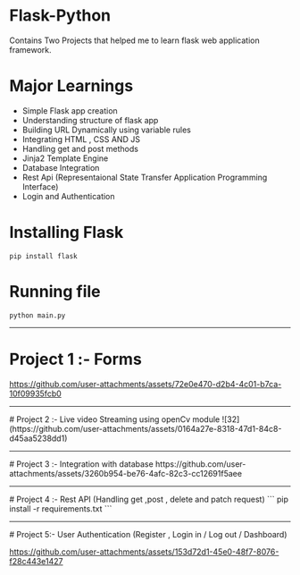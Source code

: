 # Flask-Python
Contains Two Projects that helped me to learn flask web application framework.

# Major Learnings

<ul>
  <li>Simple Flask app creation</li>
  <li>Understanding structure of flask app</li>
  <li>Building URL Dynamically using  variable rules</li>
  <li>Integrating HTML , CSS AND JS</li>
  <li>Handling get and post methods</li>
  <li>Jinja2 Template Engine </li>
  <li>Database Integration</li>
  <li>Rest Api (Representaional State Transfer Application Programming Interface)</li>
  <li>Login and Authentication</li>
</ul>

# Installing Flask
```pip install flask ```

# Running file
``` python main.py ```

<hr>

# Project 1 :- Forms 
https://github.com/user-attachments/assets/72e0e470-d2b4-4c01-b7ca-10f09935fcb0

<hr>
# Project 2 :- Live video Streaming using openCv module
![32](https://github.com/user-attachments/assets/0164a27e-8318-47d1-84c8-d45aa5238dd1)

<hr>
# Project 3 :- Integration with database
https://github.com/user-attachments/assets/3260b954-be76-4afc-82c3-cc12691f5aee

<hr>
# Project 4 :- Rest API (Handling get ,post , delete and patch request) 
``` pip install -r requirements.txt ``` 

<hr>
# Project 5:- User Authentication (Register , Login in / Log out / Dashboard)

https://github.com/user-attachments/assets/153d72d1-45e0-48f7-8076-f28c443e1427





